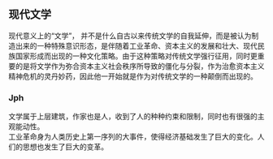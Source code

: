 ## 现代文学

现代意义上的“文学”， 并不是什么自古以来传统文学的自我延伸，而是被认为制造出来的一种特殊意识形态，是伴随着工业革命、资本主义的发展和壮大、现代民族国家形成而出现的一种文化策略。由于这种策略对传统文学强行征用，同时更重要的是将文学作为弥合资本主义社会秩序所导致的僵化与分裂，作为治愈资本主义精神危机的灵丹妙药，因此他一开始就是作为对传统文学的一种颠倒而出现的。

### Jph

文学属于上层建筑，作家也是人，收到了人的种种约束和限制，同时也有很强的主观能动性。  
工业革命身为人类历史上第一序列的大事件，使得经济基础发生了巨大的变化。人们的思想也发生了巨大的变革。
